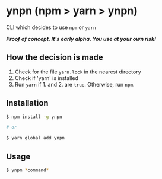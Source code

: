 # ynpn (npm > yarn > ynpn)

CLI which decides to use `npm` or `yarn`

**_Proof of concept. It's early alpha. You use at your own risk!_**

## How the decision is made 

1. Check for the file `yarn.lock` in the nearest directory
2. Check if 'yarn' is installed
3. Run `yarn` if 1. and 2. are `true`. Otherwise, run `npm`.

## Installation

``` bash 
$ npm install -g ynpn

# or 

$ yarn global add ynpn
```

## Usage

``` bash
$ ynpm *command*
```
